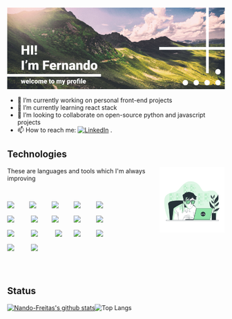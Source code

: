 ![Hi-There](https://github.com/Nando-Freitas/Nando-Freitas/blob/master/Frame%201.png)

<!--**Nando-Freitas/Nando-Freitas** is a ✨ _special_ ✨ repository because its `README.md` (this file) appears on your GitHub profile.-->

- 🔭 I’m currently working on personal front-end projects
- 🌱 I’m currently learning react stack
- 👯 I’m looking to collaborate on open-source python and javascript projects
- 📫 How to reach me: <a href="https://www.linkedin.com/in/fernando-santos-de-freitas-796ab2127/" target="_blank"><img src="https://img.shields.io/badge/LinkedIn-%230077B5.svg?&style=flat-square&logo=linkedin&logoColor=white" alt="LinkedIn"></a> .

## Technologies
<p>
   <p float="right" align="right" widht="50%">
      <img align="right" src="https://github.com/Nando-Freitas/Nando-Freitas/blob/master/Coding.gif" width="30%" height="30%">
   </p>
   <p float="left" align="left" width="50%">
      These are languages and tools which I'm always improving
   </p>
   </br>
   <p float="left" widht="50%">
       <img src="https://devicons.github.io/devicon/devicon.git/icons/html5/html5-plain.svg" width="40px">&nbsp;&nbsp;&nbsp;&nbsp;&nbsp;&nbsp;&nbsp;&nbsp;
       <img src="https://devicons.github.io/devicon/devicon.git/icons/css3/css3-plain.svg" width="40px">&nbsp;&nbsp;&nbsp;&nbsp;&nbsp;&nbsp;&nbsp;&nbsp;
       <img src="https://devicons.github.io/devicon/devicon.git/icons/javascript/javascript-original.svg" width="40px">&nbsp;&nbsp;&nbsp;&nbsp;&nbsp;&nbsp;&nbsp;&nbsp;
       <img src="https://devicons.github.io/devicon/devicon.git/icons/nodejs/nodejs-plain.svg" width="40px">&nbsp;&nbsp;&nbsp;&nbsp;&nbsp;&nbsp;&nbsp;&nbsp;
       <img src="https://devicons.github.io/devicon/devicon.git/icons/bootstrap/bootstrap-plain.svg"width="40px">&nbsp;&nbsp;&nbsp;&nbsp;&nbsp;&nbsp;&nbsp;&nbsp;&nbsp;
   </p>
   <p float="left" widht="50%">
       <img src="https://devicons.github.io/devicon/devicon.git/icons/react/react-original.svg" width="40px">&nbsp;&nbsp;&nbsp;&nbsp;&nbsp;&nbsp;&nbsp;&nbsp;&nbsp;  
       <img src="https://devicons.github.io/devicon/devicon.git/icons/python/python-plain.svg" width="40px">&nbsp;&nbsp;&nbsp;&nbsp;&nbsp;&nbsp;&nbsp;
       <img src="https://devicons.github.io/devicon/devicon.git/icons/java/java-plain.svg" width="40px">&nbsp;&nbsp;&nbsp;&nbsp;&nbsp;&nbsp;&nbsp;&nbsp;
       <img src="https://devicons.github.io/devicon/devicon.git/icons/git/git-original.svg" width="40px">&nbsp;&nbsp;&nbsp;&nbsp;&nbsp;&nbsp;&nbsp;&nbsp;
       <img src="https://devicons.github.io/devicon/devicon.git/icons/github/github-original.svg" width="40px">&nbsp;&nbsp;&nbsp;&nbsp;&nbsp;&nbsp;&nbsp;&nbsp;&nbsp;
   </p>
   <p float="left" widht="50%">
       <img src="https://devicons.github.io/devicon/devicon.git/icons/atom/atom-original.svg" width="40px">&nbsp;&nbsp;&nbsp;&nbsp;&nbsp;&nbsp;&nbsp;&nbsp;&nbsp;
       <img src="https://devicons.github.io/devicon/devicon.git/icons/linux/linux-plain.svg" width="40px">&nbsp;&nbsp;&nbsp;&nbsp;&nbsp;&nbsp;&nbsp;&nbsp;&nbsp;
       <img src="https://devicons.github.io/devicon/devicon.git/icons/vim/vim-plain.svg" width="40px">&nbsp;&nbsp;&nbsp;&nbsp;&nbsp;&nbsp;
       <img src="https://devicons.github.io/devicon/devicon.git/icons/slack/slack-plain.svg" width="40px">&nbsp;&nbsp;&nbsp;&nbsp;&nbsp;&nbsp;&nbsp;&nbsp;
       <img src="https://devicons.github.io/devicon/devicon.git/icons/trello/trello-plain.svg" width="40px">&nbsp;&nbsp;&nbsp;&nbsp;&nbsp;&nbsp;&nbsp;
   </p>
   <p float="left" widht="50%">
         <img src="https://devicons.github.io/devicon/devicon.git/icons/travis/travis-plain.svg" width="40px">&nbsp;&nbsp;&nbsp;&nbsp;&nbsp;&nbsp;&nbsp;&nbsp;&nbsp;
       <img src="https://devicons.github.io/devicon/devicon.git/icons/heroku/heroku-plain.svg" width="40px">&nbsp;&nbsp;&nbsp;&nbsp;&nbsp;&nbsp;&nbsp;&nbsp;&nbsp;
   </p>
</p>

</br>
</br>

## Status

[![Nando-Freitas's github stats](https://github-readme-stats.vercel.app/api?username=Nando-Freitas)](https://github.com/Nando-Freitas/github-readme-stats)![Top Langs](https://github-readme-stats.vercel.app/api/top-langs/?username=Nando-Freitas&hide=TeX)
